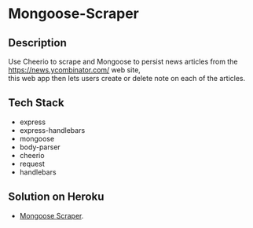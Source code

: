 # Mongoose-Scraper

## Description
Use Cheerio to scrape and Mongoose to persist news articles from the https://news.ycombinator.com/ web site,  
this web app then lets users create or delete note on each of the articles. 
  
 ## Tech Stack
 
* express
* express-handlebars
* mongoose
* body-parser
* cheerio
* request
* handlebars
 
 
 ## Solution on Heroku
 - [Mongoose Scraper](https:.com).
 
